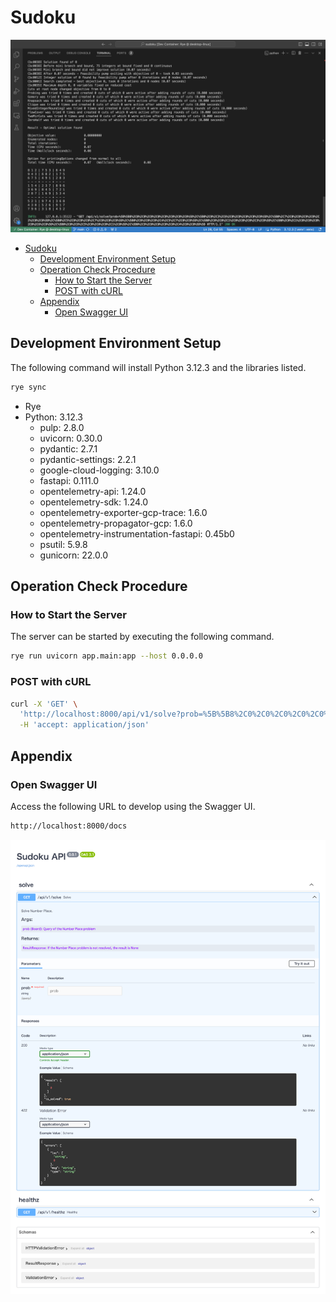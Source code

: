 # Sudoku

![Result](/assets/images/result.png)

- [Sudoku](#sudoku)
  - [Development Environment Setup](#development-environment-setup)
  - [Operation Check Procedure](#operation-check-procedure)
    - [How to Start the Server](#how-to-start-the-server)
    - [POST with cURL](#post-with-curl)
  - [Appendix](#appendix)
    - [Open Swagger UI](#open-swagger-ui)


## Development Environment Setup
The following command will install Python 3.12.3 and the libraries listed.

```sh
rye sync
```

- Rye
- Python: 3.12.3
  - pulp: 2.8.0
  - uvicorn: 0.30.0
  - pydantic: 2.7.1
  - pydantic-settings: 2.2.1
  - google-cloud-logging: 3.10.0
  - fastapi: 0.111.0
  - opentelemetry-api: 1.24.0
  - opentelemetry-sdk: 1.24.0
  - opentelemetry-exporter-gcp-trace: 1.6.0
  - opentelemetry-propagator-gcp: 1.6.0
  - opentelemetry-instrumentation-fastapi: 0.45b0
  - psutil: 5.9.8
  - gunicorn: 22.0.0


## Operation Check Procedure

### How to Start the Server
The server can be started by executing the following command.

```sh
rye run uvicorn app.main:app --host 0.0.0.0
```


### POST with cURL
```sh
curl -X 'GET' \
  'http://localhost:8000/api/v1/solve?prob=%5B%5B8%2C0%2C0%2C0%2C0%2C0%2C0%2C0%2C0%5D%2C%5B0%2C0%2C3%2C6%2C0%2C0%2C0%2C0%2C0%5D%2C%5B0%2C7%2C0%2C0%2C9%2C0%2C2%2C0%2C0%5D%2C%5B0%2C5%2C0%2C0%2C0%2C7%2C0%2C0%2C0%5D%2C%5B0%2C0%2C0%2C0%2C4%2C5%2C7%2C0%2C0%5D%2C%5B0%2C0%2C0%2C1%2C0%2C0%2C0%2C3%2C0%5D%2C%5B0%2C0%2C1%2C0%2C0%2C0%2C0%2C6%2C8%5D%2C%5B0%2C0%2C8%2C5%2C0%2C0%2C0%2C1%2C0%5D%2C%5B0%2C9%2C0%2C0%2C0%2C0%2C4%2C0%2C0%5D%5D' \
  -H 'accept: application/json'
```


## Appendix

### Open Swagger UI
Access the following URL to develop using the Swagger UI.

```sh
http://localhost:8000/docs
```

![Swagger](/assets/images/swagger.png)
